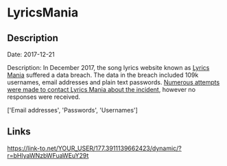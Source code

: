 # LyricsMania

## Description

Date: 2017-12-21

Description:
In December 2017, the song lyrics website known as <a href="https://www.lyricsmania.com/" target="_blank" rel="noopener">Lyrics Mania</a> suffered a data breach. The data in the breach included 109k usernames, email addresses and plain text passwords. <a href="https://www.troyhunt.com/streamlining-data-breach-disclosure-a-step-by-step-process" target="_blank" rel="noopener">Numerous attempts were made to contact Lyrics Mania about the incident</a>, however no responses were received.


['Email addresses', 'Passwords', 'Usernames']

## Links

https://link-to.net/YOUR_USER/177.3911139662423/dynamic/?r=bHlyaWNzbWFuaWEuY29t
